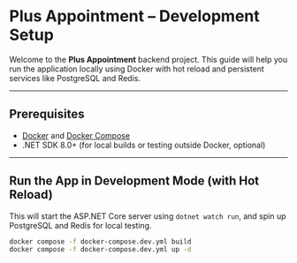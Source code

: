 # Plus Appointment – Development Setup

Welcome to the **Plus Appointment** backend project. This guide will help you run the application locally using Docker with hot reload and persistent services like PostgreSQL and Redis.

---

## Prerequisites

- [Docker](https://www.docker.com/) and [Docker Compose](https://docs.docker.com/compose/install/)
- .NET SDK 8.0+ (for local builds or testing outside Docker, optional)

---

## Run the App in Development Mode (with Hot Reload)

This will start the ASP.NET Core server using `dotnet watch run`, and spin up PostgreSQL and Redis for local testing.

```bash
docker compose -f docker-compose.dev.yml build
docker compose -f docker-compose.dev.yml up -d
